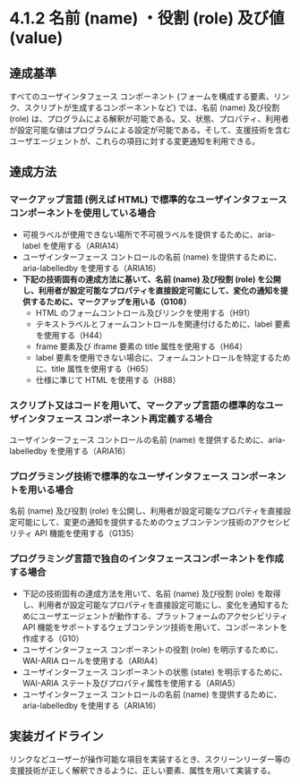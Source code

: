 # 4.1.2 名前 (name) ・役割 (role) 及び値 (value)

## 達成基準
すべてのユーザインタフェース コンポーネント (フォームを構成する要素、リンク、スクリプトが生成するコンポーネントなど) では、名前 (name) 及び役割 (role) は、プログラムによる解釈が可能である。又、状態、プロパティ、利用者が設定可能な値はプログラムによる設定が可能である。そして、支援技術を含むユーザエージェントが、これらの項目に対する変更通知を利用できる。
## 達成方法
### マークアップ言語 (例えば HTML) で標準的なユーザインタフェース コンポーネントを使用している場合
- 可視ラベルが使用できない場所で不可視ラベルを提供するために、aria-label を使用する（ARIA14）
- ユーザインターフェース コントロールの名前 (name) を提供するために、aria-labelledby を使用する（ARIA16）
- **下記の技術固有の達成方法に基いて、名前 (name) 及び役割 (role) を公開し、利用者が設定可能なプロパティを直接設定可能にして、変化の通知を提供するために、マークアップを用いる（G108）**
    - HTML のフォームコントロール及びリンクを使用する（H91）
    - テキストラベルとフォームコントロールを関連付けるために、label 要素を使用する（H44）
    - frame 要素及び iframe 要素の title 属性を使用する（H64）
    - label 要素を使用できない場合に、フォームコントロールを特定するために、title 属性を使用する（H65）
    - 仕様に準じて HTML を使用する（H88）
### スクリプト又はコードを用いて、マークアップ言語の標準的なユーザインタフェース コンポーネント再定義する場合
ユーザインターフェース コントロールの名前 (name) を提供するために、aria-labelledby を使用する（ARIA16）
### プログラミング技術で標準的なユーザインタフェース コンポーネントを用いる場合
名前 (name) 及び役割 (role) を公開し、利用者が設定可能なプロパティを直接設定可能にして、変更の通知を提供するためのウェブコンテンツ技術のアクセシビリティ API 機能を使用する（G135）

### プログラミング言語で独自のインタフェースコンポーネントを作成する場合
- 下記の技術固有の達成方法を用いて、名前 (name) 及び役割 (role) を取得し、利用者が設定可能なプロパティを直接設定可能にし、変化を通知するためにユーザエージェントが動作する、プラットフォームのアクセシビリティ API 機能をサポートするウェブコンテンツ技術を用いて、コンポーネントを作成する（G10）
- ユーザインターフェース コンポーネントの役割 (role) を明示するために、WAI-ARIA ロールを使用する（ARIA4）
- ユーザインターフェース コンポーネントの状態 (state) を明示するために、WAI-ARIA ステート及びプロパティ属性を使用する（ARIA5）
- ユーザインターフェース コントロールの名前 (name) を提供するために、aria-labelledby を使用する（ARIA16）
## 実装ガイドライン
リンクなどユーザーが操作可能な項目を実装するとき、スクリーンリーダー等の支援技術が正しく解釈できるように、正しい要素、属性を用いて実装する。